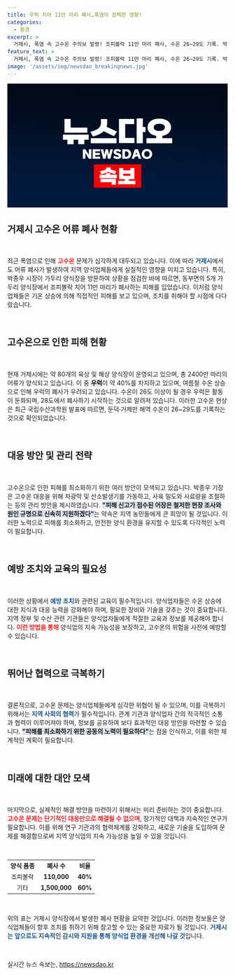 ```yaml
---
title: 우럭 치어 11만 마리 폐사…폭염의 끔찍한 영향!
categories:
  - 환경
excerpt: >
  거제시, 폭염 속 고수온 주의보 발령! 조피볼락 11만 마리 폐사, 수온 26~29도 기록. 박종우 시장, 긴급 대응책 마련 위해 양식장 점검 나서!
feature_text: >
  거제시, 폭염 속 고수온 주의보 발령! 조피볼락 11만 마리 폐사, 수온 26~29도 기록. 박종우 시장, 긴급 대응책 마련 위해 양식장 점검 나서!
image: '/assets/img/newsdao_breakingnews.jpg'
---
```


<p><img src="/assets/img/newsdao_breakingnews.jpg" alt="koreaapp 속보" /></p>

<h2 data-ke-size="size26">거제시 고수온 어류 폐사 현황</h2>

<p data-ke-size="size16">&nbsp;</p>

<p>최근 폭염으로 인해 <b><span style="color: #ee2323;">고수온</span></b> 문제가 심각하게 대두되고 있습니다. 이에 따라 <b><span style="color: #1a5490;">거제시</span></b>에서도 어류 폐사가 발생하여 지역 양식업체들에게 실질적인 영향을 미치고 있습니다. 특히, 박종우 시장이 가두리 양식장을 방문하여 상황을 점검한 바에 따르면, 동부면의 5개 가두리 양식장에서 조피볼락 치어 11만 마리가 폐사하는 피해를 입었습니다. 이처럼 양식업체들은 기온 상승에 의해 직접적인 피해를 보고 있으며, 조치를 취해야 할 시점에 다다랐습니다.</p>

<p data-ke-size="size16">&nbsp;</p>

<h2 data-ke-size="size26">고수온으로 인한 피해 현황</h2>

<p data-ke-size="size16">&nbsp;</p>

<p>현재 거제시에는 약 80개의 육상 및 해상 양식장이 운영되고 있으며, 총 2400만 마리의 어류가 양식되고 있습니다. 이 중 <b><span style="background-color: #21538527;">우럭</span></b>이 약 40%를 차지하고 있으며, 여름철 수온 상승으로 인해 우럭의 폐사가 우려되고 있습니다. 수온이 26도 이상이 될 경우 우럭은 활동이 둔화되며, 28도에서 폐사하기 시작하는 것으로 알려져 있습니다. 이러한 고수온 현상은 최근 국립수산과학원 발표에 따르면, 둔덕·거제만 해역 수온이 26~29도를 기록하는 것으로 확인되었습니다.</p>

<p data-ke-size="size16">&nbsp;</p>

<h2 data-ke-size="size26">대응 방안 및 관리 전략</h2>

<p data-ke-size="size16">&nbsp;</p>

<p>고수온으로 인한 피해를 최소화하기 위한 여러 방안이 모색되고 있습니다. 박종우 기장은 고수온 대응을 위해 차광막 및 산소발생기를 가동하고, 사육 밀도와 사료량을 조절하는 등의 관리 방안을 제시하였습니다. <b><span style="background-color: #21538527;">"피해 신고가 접수된 어장은 철저한 현장 조사와 원인 규명으로 신속히 지원하겠다"</span></b>는 약속은 지역 농민들에게 큰 희망이 될 것입니다. 이러한 노력으로 피해를 최소화하고, 안전한 양식 환경을 유지할 수 있도록 다각적인 노력이 필요합니다.</p>

<p data-ke-size="size16">&nbsp;</p>

<h2 data-ke-size="size26">예방 조치와 교육의 필요성</h2>

<p data-ke-size="size16">&nbsp;</p>

<p>이러한 상황에서 <b><span style="color: #1a5490;">예방 조치</span></b>와 관련된 교육이 필수적입니다. 양식업자들은 수온 상승에 대한 지식과 대응 능력을 강화해야 하며, 필요한 장비와 기술을 갖추는 것이 중요합니다. 지역 정부 및 수산 관련 기관들은 양식업자들에게 적절한 교육과 정보를 제공해야 합니다. <b><span style="color: #ee2323;">이런 방법을 통해</span></b> 양식업의 지속 가능성을 보장하고, 고수온의 위험을 사전에 예방할 수 있습니다.</p>

<p data-ke-size="size16">&nbsp;</p>

<h2 data-ke-size="size26">뛰어난 협력으로 극복하기</h2>

<p data-ke-size="size16">&nbsp;</p>

<p>결론적으로, 고수온 문제는 양식업체들에게 심각한 위협이 될 수 있으며, 이를 극복하기 위해서는 <b><span style="color: #1a5490;">지역 사회의 협력</span></b>가 필수적입니다. 관계 기관과 양식업자 간의 적극적인 소통과 협력이 이루어져야 하며, 정보를 공유하여 보다 효과적인 대응 방안을 마련할 수 있습니다. <b><span style="background-color: #21538527;">"피해를 최소화하기 위한 공동의 노력이 필요하다"</span></b>는 점을 인식하고, 이를 위한 체계적인 계획이 필요합니다.</p>

<p data-ke-size="size16">&nbsp;</p>

<h2 data-ke-size="size26">미래에 대한 대안 모색</h2>

<p data-ke-size="size16">&nbsp;</p>

<p>마지막으로, 실제적인 해결 방안을 마련하기 위해서는 미리 준비하는 것이 중요합니다. <b><span style="color: #ee2323;">고수온 문제는 단기적인 대응만으로 해결될 수 없으며</span></b>, 장기적인 대책과 지속적인 연구가 필요합니다. 이를 위해 연구 기관과의 협력체계를 강화하고, 새로운 기술을 도입하여 문제를 해결함으로써 지역 양식업의 지속 가능성을 높일 수 있을 것입니다.</p>

<p data-ke-size="size16">&nbsp;</p>

<table>
    <tr>
        <td style="text-align: center; height: 17px;"><b>양식 품종</b></td>
        <td style="text-align: center; height: 17px;"><b>폐사 수</b></td>
        <td style="text-align: center; height: 17px;"><b>비율</b></td>
    </tr>
    <tr>
        <td style="text-align: center; height: 17px;">조피볼락</td>
        <td style="text-align: center; height: 17px;"><b>110,000</b></td>
        <td style="text-align: center; height: 17px;"><b>40%</b></td>
    </tr>
    <tr>
        <td style="text-align: center; height: 17px;">기타</td>
        <td style="text-align: center; height: 17px;"><b>1,500,000</b></td>
        <td style="text-align: center; height: 17px;"><b>60%</b></td>
    </tr>
</table>

<p data-ke-size="size16">&nbsp;</p>

<p>위의 표는 거제시 양식장에서 발생한 폐사 현황을 요약한 것입니다. 이러한 정보들은 양식업체들이 향후 조치를 취하기 위해 참고할 수 있는 중요한 자료가 될 것입니다. <b><span style="color: #1a5490;">거제시는 앞으로도 지속적인 감시와 지원을 통해 양식업 환경을 개선해 나갈 것</span></b>입니다. </p>

<p data-ke-size="size16">&nbsp;</p>
실시간 뉴스 속보는, <a href="https://newsdao.kr" rel="dofollow">https://newsdao.kr</a>


